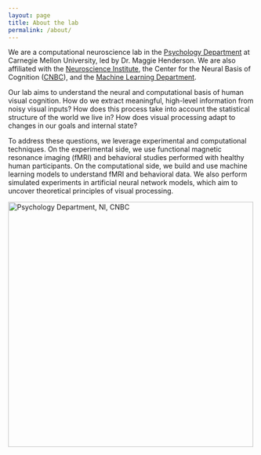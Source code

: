 ```yaml
---
layout: page
title: About the lab
permalink: /about/
---
```


We are a computational neuroscience lab in the [Psychology Department](https://www.cmu.edu/dietrich/psychology/) at Carnegie Mellon University, led by Dr. Maggie Henderson. We are also affiliated with the [Neuroscience Institute](https://www.cmu.edu/ni/), the Center for the Neural Basis of Cognition ([CNBC](https://www.cnbc.cmu.edu/)), and the [Machine Learning Department](https://www.ml.cmu.edu/).

Our lab aims to understand the neural and computational basis of human visual cognition. How do we extract meaningful, high-level information from noisy visual inputs? How does this process take into account the statistical structure of the world we live in? 
How does visual processing adapt to changes in our goals and internal state? 

To address these questions, we leverage experimental and computational techniques. On the experimental side, we use functional magnetic resonance imaging (fMRI) and behavioral studies performed with healthy human participants. On the computational side, we build and use machine learning models to understand fMRI and behavioral data. We also perform simulated experiments in artificial neural network models, which aim to uncover theoretical principles of visual processing.

<img src="images/logos_combined.jpg" alt="Psychology Department, NI, CNBC" width="500"/>
